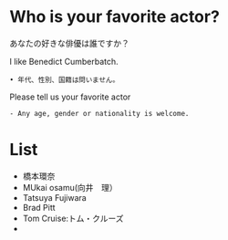 # Who is your favorite actor?
あなたの好きな俳優は誰ですか？

I like Benedict Cumberbatch.

    • 年代、性別、国籍は問いません。

Please tell us your favorite actor

    - Any age, gender or nationality is welcome.

# List
- 橋本環奈  
- MUkai osamu(向井　理）
- Tatsuya Fujiwara
- Brad Pitt
- Tom Cruise:トム・クルーズ
- 
